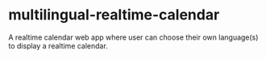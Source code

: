 # multilingual-realtime-calendar

A realtime calendar web app where user can choose their own language(s) to display a realtime calendar.
